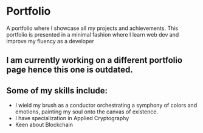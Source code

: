 # Portfolio
A portfolio where I showcase all my projects and achievements.
This portfolio is presented in a minimal fashion where I learn web dev and improve my fluency as a developer

## I am currently working on a different portfolio page hence this one is outdated. 

## Some of my skills include:

- I wield my brush as a conductor orchestrating a symphony of colors and emotions, painting my soul onto the canvas of existence.
- I have specialization in Applied Cryptography
- Keen about Blockchain
